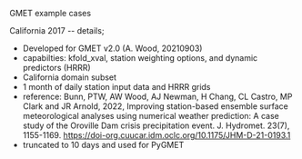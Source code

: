GMET example cases

California 2017 -- details;
  - Developed for GMET v2.0 (A. Wood, 20210903)
  - capabilties:  kfold_xval, station weighting options, and dynamic predictors (HRRR)
  - California domain subset
  - 1 month of daily station input data and HRRR grids
  - reference:
      Bunn, PTW, AW Wood, AJ Newman, H Chang, CL Castro, MP Clark and JR Arnold, 2022, Improving station-based ensemble surface meteorological 
        analyses using numerical weather prediction: A case study of the Oroville Dam crisis precipitation event. J. Hydromet. 23(7), 1155-1169. 
        https://doi-org.cuucar.idm.oclc.org/10.1175/JHM-D-21-0193.1
  - truncated to 10 days and used for PyGMET
